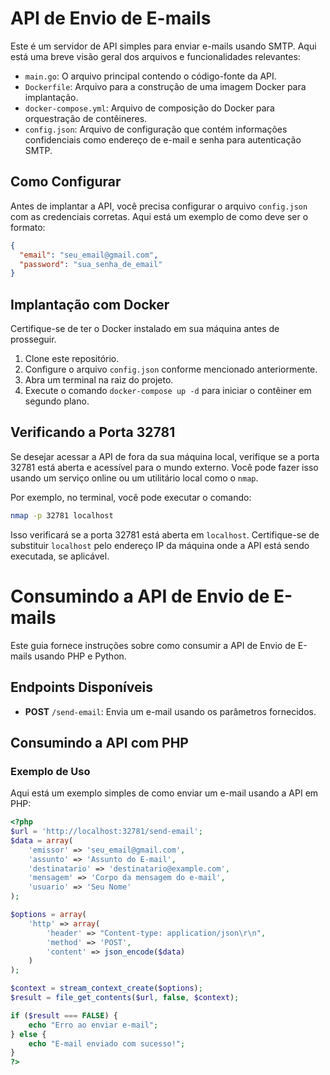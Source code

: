 
# API de Envio de E-mails

Este é um servidor de API simples para enviar e-mails usando SMTP. Aqui está uma breve visão geral dos arquivos e funcionalidades relevantes:

- `main.go`: O arquivo principal contendo o código-fonte da API.
- `Dockerfile`: Arquivo para a construção de uma imagem Docker para implantação.
- `docker-compose.yml`: Arquivo de composição do Docker para orquestração de contêineres.
- `config.json`: Arquivo de configuração que contém informações confidenciais como endereço de e-mail e senha para autenticação SMTP.

## Como Configurar

Antes de implantar a API, você precisa configurar o arquivo `config.json` com as credenciais corretas. Aqui está um exemplo de como deve ser o formato:

```json
{
  "email": "seu_email@gmail.com",
  "password": "sua_senha_de_email"
}
```

## Implantação com Docker

Certifique-se de ter o Docker instalado em sua máquina antes de prosseguir.

1. Clone este repositório.
2. Configure o arquivo `config.json` conforme mencionado anteriormente.
3. Abra um terminal na raiz do projeto.
4. Execute o comando `docker-compose up -d` para iniciar o contêiner em segundo plano.

## Verificando a Porta 32781

Se desejar acessar a API de fora da sua máquina local, verifique se a porta 32781 está aberta e acessível para o mundo externo. Você pode fazer isso usando um serviço online ou um utilitário local como o `nmap`.

Por exemplo, no terminal, você pode executar o comando:

```bash
nmap -p 32781 localhost
```

Isso verificará se a porta 32781 está aberta em `localhost`. Certifique-se de substituir `localhost` pelo endereço IP da máquina onde a API está sendo executada, se aplicável.
































# Consumindo a API de Envio de E-mails

Este guia fornece instruções sobre como consumir a API de Envio de E-mails usando PHP e Python.

## Endpoints Disponíveis

- **POST** `/send-email`: Envia um e-mail usando os parâmetros fornecidos.

## Consumindo a API com PHP

### Exemplo de Uso

Aqui está um exemplo simples de como enviar um e-mail usando a API em PHP:

```php
<?php
$url = 'http://localhost:32781/send-email';
$data = array(
    'emissor' => 'seu_email@gmail.com',
    'assunto' => 'Assunto do E-mail',
    'destinatario' => 'destinatario@example.com',
    'mensagem' => 'Corpo da mensagem do e-mail',
    'usuario' => 'Seu Nome'
);

$options = array(
    'http' => array(
        'header' => "Content-type: application/json\r\n",
        'method' => 'POST',
        'content' => json_encode($data)
    )
);

$context = stream_context_create($options);
$result = file_get_contents($url, false, $context);

if ($result === FALSE) {
    echo "Erro ao enviar e-mail";
} else {
    echo "E-mail enviado com sucesso!";
}
?>
